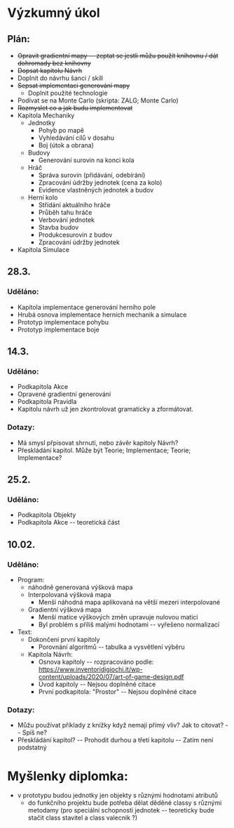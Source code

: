 # Výzkumný úkol

## Plán:
- ~~Opravit gradientní mapy -- zeptat se jestli můžu použít knihovnu / dát dohromady bez knihovny~~
- ~~Dopsat kapitolu Návrh~~
- Doplnit do návrhu šanci / skill
- ~~Sepsat implementaci generování mapy~~
    - Doplnit použité technologie
- Podívat se na Monte Carlo (skripta: ZALG; Monte Carlo)
- ~~Rozmyslet co a jak budu implementovat~~
- Kapitola Mechaniky
    - Jednotky
        - Pohyb po mapě
        - Vyhledávání cílů v dosahu
        - Boj (útok a obrana)
    - Budovy
        - Generování surovin na konci kola
    - Hráč
        - Správa surovin (přidávání, odebírání)
        - Zpracování údržby jednotek (cena za kolo)
        - Evidence vlastněných jednotek a budov
    - Herní kolo
        - Střídání aktuálního hráče
        - Průběh tahu hráče
        - Verbování jednotek
        - Stavba budov
        - Produkcesurovin z budov
        - Zpracování údržby jednotek
- Kapitola Simulace

## 28.3.
### Uděláno:
- Kapitola implementace generování herního pole
- Hrubá osnova implementace herních mechanik a simulace
- Prototyp implementace pohybu
- Prototyp implementace boje


## 14.3.
### Uděláno:
- Podkapitola Akce
- Opravené gradientní generování
- Podkapitola Pravidla
- Kapitolu návrh už jen zkontrolovat gramaticky a zformátovat.
### Dotazy:
- Má smysl přpisovat shrnutí, nebo závěr kapitoly Návrh?
- Přeskládání kapitol. Může být Teorie; Implementace; Teorie; Implementace?

## 25.2.
### Uděláno:
- Podkapitola Objekty
- Podkapitola Akce -- teoretická část

## 10.02.
### Uděláno:
- Program:
    - náhodně generovaná výšková mapa
    - Interpolovaná výšková mapa
        - Menší náhodná mapa aplikovaná na větší mezeri interpolované
    - Gradientní výšková mapa
        - Menší matice výškových změn upravuje nulovou matici
        - Byl problém s příliš malými hodnotami -- vyřešeno normalizací
- Text:
    - Dokončení první kapitoly
        - Porovnání algoritmů -- tabulka a vysvětlení výběru
    - Kapitola Návrh:
        - Osnova kapitoly -- rozpracováno podle: https://www.inventoridigiochi.it/wp-content/uploads/2020/07/art-of-game-design.pdf
        - Úvod kapitoly -- Nejsou doplněné citace
        - První podkapitola: "Prostor" -- Nejsou doplněné citace
### Dotazy:
- Můžu používat příklady z knížky když nemají přímý vliv? Jak to citovat? -- Spíš ne?
- Přeskládání kapitol? -- Prohodit durhou a třetí kapitolu -- Zatím není podstatný

# Myšlenky diplomka:
- v prototypu budou jednotky jen objekty s různými hodnotami atributů
    - do funkčního projektu bude potřeba dělat děděné classy s různými metodamy (pro speciální schopnosti jednotek -- teoreticky bude stačit class stavitel a class valecnik ?)
